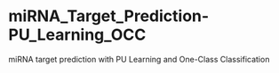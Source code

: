 # miRNA_Target_Prediction-PU_Learning_OCC
miRNA target prediction with PU Learning and One-Class Classification
